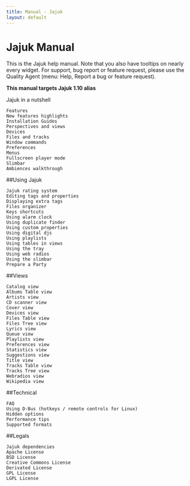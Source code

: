 ```yaml
---
title: Manual - Jajuk
layout: default
---
```


# Jajuk Manual

This is the Jajuk help manual. Note that you also have tooltips on nearly every widget. For support, bug report or feature request, please use the Quality Agent (menu: Help, Report a bug or feature request). 

**This manual targets Jajuk 1.10 alias <Gute Laune>**

Jajuk in a nutshell

    Features
    New features highlights
    Installation Guides
    Perspectives and views
    Devices
    Files and tracks
    Window commands
    Preferences
    Menus
    Fullscreen player mode
    Slimbar
    Ambiences walkthrough 

##Using Jajuk

    Jajuk rating system
    Editing tags and properties
    Displaying extra tags
    Files organizer
    Keys shortcuts
    Using alarm clock
    Using duplicate finder
    Using custom properties
    Using digital djs
    Using playlists
    Using tables in views
    Using the tray
    Using web radios
    Using the slimbar
    Prepare a Party 

##Views

    Catalog view
    Albums Table view
    Artists view
    CD scanner view
    Cover view
    Devices view
    Files Table view
    Files Tree view
    Lyrics view
    Queue view
    Playlists view
    Preferences view
    Statistics view
    Suggestions view
    Title view
    Tracks Table view
    Tracks Tree view
    Webradios view
    Wikipedia view 

##Technical

    FAQ
    Using D-Bus (hotkeys / remote controls for Linux)
    Hidden options
    Performance tips
    Supported formats 

##Legals

    Jajuk dependencies
    Apache License
    BSD License
    Creative Commons License
    Derivated License
    GPL License
    LGPL License

